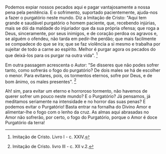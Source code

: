 Podemos expiar nossos pecados aqui e pagar vantajosamente a nossa pena pela penitência. E o sofrimento, suportado pacientemente, ajuda-nos a fazer o purgatório neste mundo. Diz a Imitação de Cristo: "Aqui tem grande e saudável purgatório o homem paciente, que, recebendo injúrias, mais se dói da maldade do injuriador que da sua própria ofensa; que roga a Deus, sinceramente, por seus inimigos, e de coração perdoa os agravos e, se alguém o ofendeu, não tarda em pedir-lhe perdão; que mais facilmente se compadece do que se ira; que se faz violência a si mesmo e trabalha por sujeitar de todo a carne ao espírito. Melhor é purgar agora os pecados do que deixá-los para os purgar na outra vida". [^1]

Em outra passagem acrescenta o Autor: "Se disseres que não podes sofrer tanto, como sofrerás o fogo do purgatório? De dois males se há de escolher o menor. Para evitares, pois, os tormentos eternos, sofre por Deus, e de bom ânimo, os males presentes". [^2]

Ah! sim, para evitar um eterno e horroroso tormento, não havemos de querer sofrer um pouco neste mundo? E o Purgatório? Já pensamos, já meditamos seriamente na intensidade e no horror das suas penas? E podemos evitar o Purgatório! Basta entrar na fornalha do Divino Amor e alimentar-lhe o fogo com o lenho da cruz. As almas aqui abrasadas no Amor não sofrerão, por certo, o fogo do Purgatório, porque o Amor é doce Purgatório da terra!

[^1]: Imitação de Cristo. Livro I - c. XXIV.
[^2]: Imitação de Cristo. livro III - c. XII v.2.